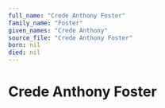 ```yaml
---
full_name: "Crede Anthony Foster"
family_name: "Foster"
given_names: "Crede Anthony"
source_file: "Crede Anthony Foster"
born: nil
died: nil
---
```

# Crede Anthony Foster

